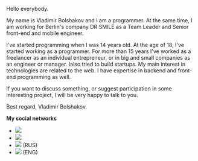 Hello everybody. 

My name is Vladimir Bolshakov and I am a programmer. At the same time, I am working for Berlin's company DR SMILE as a Team Leader and Senior front-end and mobile engineer.

I've started programming when I was 14 years old. At the age of 18, I've started working as a programmer. For more than 15 years I've worked as a freelancer as an individual entrepreneur, or in big and small companies as an engineer or manager. Ialso tried to build startups. My main interest in technologies are related to the web. I have expertise in backend and front-end programming as well.

If you want to discuss something, or suggest participation in some interesting project, I will be very happy to talk to you.

Best regard,
Vladimir Bolshakov.

**My social networks**

* [<img src="https://img.shields.io/badge/LinkedIn-Follow%20me-blue">](https://www.linkedin.com/in/vladimir-bolshakov-team-leader/)
* [<img src="https://img.shields.io/github/followers/AndersDeath?style=social">](https://github.com/AndersDeath)
* [<img src="https://img.shields.io/twitter/follow/andersdeath?style=social">](https://twitter.com/andersdeath) (RUS)
* [<img src="https://img.shields.io/twitter/follow/gypsyprog?style=social">](https://twitter.com/gypsyprog) (ENG)





<!-- <img align="center" src="https://github-readme-stats.vercel.app/api/top-langs/?username=AndersDeath&theme=dark" />
 -->





<!--
**AndersDeath/AndersDeath** is a ✨ _special_ ✨ repository because its `README.md` (this file) appears on your GitHub profile.

Here are some ideas to get you started:

- 🔭 I’m currently working on ...
- 🌱 I’m currently learning ...
- 👯 I’m looking to collaborate on ...
- 🤔 I’m looking for help with ...
- 💬 Ask me about ...
- 📫 How to reach me: ...
- 😄 Pronouns: ...
- ⚡ Fun fact: ...
-->

